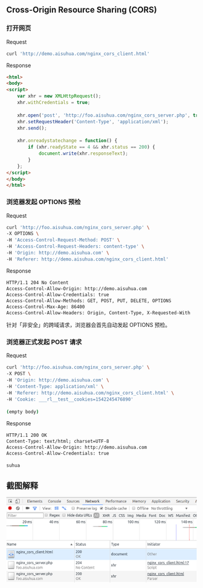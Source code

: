 ## Cross-Origin Resource Sharing (CORS)

### 打开网页

Request

```sh
curl 'http://demo.aisuhua.com/nginx_cors_client.html'
```

Response

```html
<html>
<body>
<script>
    var xhr = new XMLHttpRequest();
    xhr.withCredentials = true;
  
    xhr.open('post', 'http://foo.aisuhua.com/nginx_cors_server.php', true);
    xhr.setRequestHeader('Content-Type', 'application/xml');
    xhr.send();

    xhr.onreadystatechange = function() {
        if (xhr.readyState == 4 && xhr.status == 200) {
            document.write(xhr.responseText);
        }
    };
</script>
</body>
</html>
```

### 浏览器发起 OPTIONS 预检 

Request

```sh
curl 'http://foo.aisuhua.com/nginx_cors_server.php' \
-X OPTIONS \
-H 'Access-Control-Request-Method: POST' \
-H 'Access-Control-Request-Headers: content-type' \
-H 'Origin: http://demo.aisuhua.com' \
-H 'Referer: http://demo.aisuhua.com/nginx_cors_client.html' 
```

Response

```http
HTTP/1.1 204 No Content
Access-Control-Allow-Origin: http://demo.aisuhua.com
Access-Control-Allow-Credentials: true
Access-Control-Allow-Methods: GET, POST, PUT, DELETE, OPTIONS
Access-Control-Max-Age: 86400
Access-Control-Allow-Headers: Origin, Content-Type, X-Requested-With
```

针对「非安全」的跨域请求，浏览器会首先自动发起 OPTIONS 预检。

### 浏览器正式发起 POST 请求

Request

```sh
curl 'http://foo.aisuhua.com/nginx_cors_server.php' \
-X POST \
-H 'Origin: http://demo.aisuhua.com' \
-H 'Content-Type: application/xml' \
-H 'Referer: http://demo.aisuhua.com/nginx_cors_client.html' \
-H 'Cookie: ___rl__test__cookies=1542245476890'

(empty body)
```

Response

```http
HTTP/1.1 200 OK
Content-Type: text/html; charset=UTF-8
Access-Control-Allow-Origin: http://demo.aisuhua.com
Access-Control-Allow-Credentials: true

suhua
```

## 截图解释

![图片alt](img/cors_example.png '图片title')

